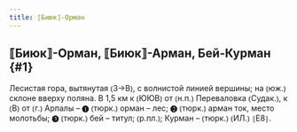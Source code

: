 ```yaml
---
title: ⟦Биюк⟧-Орман
---
```

## ⟦Биюк⟧-Орман, ⟦Биюк⟧-Арман, Бей-Курман {#1}

Лесистая гора, вытянутая ⦅З→В⦆, с волнистой линией вершины; на ⦅юж.⦆ склоне вверху поляна. В 1,5 км к ⦅ЮЮВ⦆ от ⦅н.п.⦆ Переваловка ⦅Судак.⦆, к ⦅В⦆ от ⦅г.⦆ Арпалы – ❶ ⦅тюрк.⦆ орман – лес; ❷ ⦅тюрк.⦆ арман ток, место молотьбы; ❸ ⦅тюрк.⦆ бей – титул; ⦅р.пл.⦆; Курман – ⦅тюрк.⦆ ⦅ИЛ.⦆ ⦃Е8⦄.
